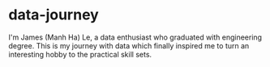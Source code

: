 # data-journey
I'm James (Manh Ha) Le, a data enthusiast who graduated with engineering degree. This is my journey with data which finally inspired me to turn an interesting hobby to the practical skill sets.
